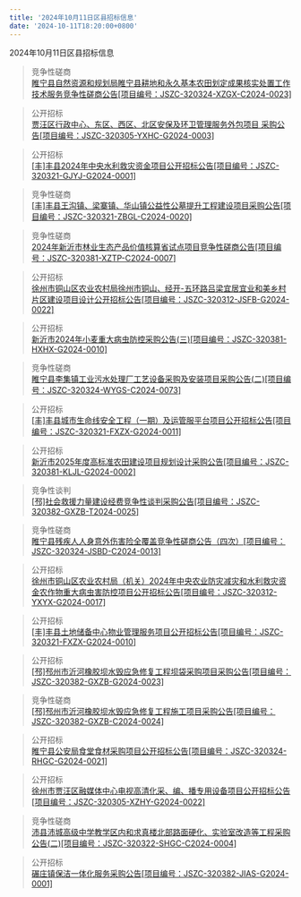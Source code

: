 ```yaml
---
title: '2024年10月11日区县招标信息'
date: '2024-10-11T18:20:00+0800'
---
```

2024年10月11日区县招标信息
<!--more-->
>竞争性磋商<br>
>[睢宁县自然资源和规划局睢宁县耕地和永久基本农田划定成果核实处置工作技术服务竞争性磋商公告[项目编号：JSZC-320324-XZGX-C2024-0023]](http://czj.xz.gov.cn/Home/HomeDetails?type=0&articleid=a148621c-9fc1-4b98-8a9a-7c95624b57eb)

>公开招标<br>
>[贾汪区行政中心、东区、西区、北区安保及环卫管理服务外包项目 采购公告[项目编号：JSZC-320305-YXHC-G2024-0003]](http://czj.xz.gov.cn/Home/HomeDetails?type=0&articleid=bd3f6897-5325-4fd9-a3b2-65ec9fdcee52)

>公开招标<br>
>[[丰]丰县2024年中央水利救灾资金项目公开招标公告[项目编号：JSZC-320321-GJYJ-G2024-0001]](http://czj.xz.gov.cn/Home/HomeDetails?type=0&articleid=21ac83f6-3f99-4292-8f56-0c0bdbd0f98b)

>竞争性磋商<br>
>[[丰]丰县王沟镇、梁寨镇、华山镇公益性公墓提升工程建设项目采购公告[项目编号：JSZC-320321-ZBGL-C2024-0020]](http://czj.xz.gov.cn/Home/HomeDetails?type=0&articleid=ae522b53-d38c-4b76-8bad-ecab6c92a7e9)

>竞争性磋商<br>
>[2024年新沂市林业生态产品价值核算省试点项目竞争性磋商公告[项目编号：JSZC-320381-XZTP-C2024-0007]](http://czj.xz.gov.cn/Home/HomeDetails?type=0&articleid=ea0ec57b-0a55-4306-8afa-fa58793193e9)

>公开招标<br>
>[徐州市铜山区农业农村局徐州市铜山、经开-五环路吕梁宜居宜业和美乡村片区建设项目设计公开招标公告[项目编号：JSZC-320312-JSFB-G2024-0022]](http://czj.xz.gov.cn/Home/HomeDetails?type=0&articleid=53875360-3fef-43b4-adb8-b08d14b68d5e)

>公开招标<br>
>[新沂市2024年小麦重大病虫防控采购公告(三)[项目编号：JSZC-320381-HXHX-G2024-0010]](http://czj.xz.gov.cn/Home/HomeDetails?type=0&articleid=a04280f5-4472-43b7-8961-564adc609e0f)

>竞争性磋商<br>
>[睢宁县李集镇工业污水处理厂工艺设备采购及安装项目采购公告(二)[项目编号：JSZC-320324-WYGS-C2024-0073]](http://czj.xz.gov.cn/Home/HomeDetails?type=0&articleid=0b03ef25-e4a1-4d17-8800-502b65ee7250)

>公开招标<br>
>[[丰]丰县城市生命线安全工程（一期）及运管服平台项目公开招标公告[项目编号：JSZC-320321-FXZX-G2024-0011]](http://czj.xz.gov.cn/Home/HomeDetails?type=0&articleid=2835ac09-06a8-45e4-85f8-be57e533f1a6)

>公开招标<br>
>[新沂市2025年度高标准农田建设项目规划设计采购公告[项目编号：JSZC-320381-KLJL-G2024-0002]](http://czj.xz.gov.cn/Home/HomeDetails?type=0&articleid=38598605-a257-4794-9868-9c75a017af0d)

>竞争性谈判<br>
>[[邳]社会救援力量建设经费竞争性谈判采购公告[项目编号：JSZC-320382-GXZB-T2024-0025]](http://czj.xz.gov.cn/Home/HomeDetails?type=0&articleid=fcd60109-e0ba-42c4-b27e-2786bffdcf6d)

>竞争性磋商<br>
>[睢宁县残疾人人身意外伤害险全覆盖竞争性磋商公告（四次）[项目编号：JSZC-320324-JSBD-C2024-0013]](http://czj.xz.gov.cn/Home/HomeDetails?type=0&articleid=1a9c65fd-c294-46c4-a569-39b880c1ee3c)

>公开招标<br>
>[徐州市铜山区农业农村局（机关）2024年中央农业防灾减灾和水利救灾资金农作物重大病虫害防控项目公开招标公告[项目编号：JSZC-320312-YXYX-G2024-0017]](http://czj.xz.gov.cn/Home/HomeDetails?type=0&articleid=2ae9ed40-1832-456e-bb9b-912d039c5338)

>公开招标<br>
>[[丰]丰县土地储备中心物业管理服务项目公开招标公告[项目编号：JSZC-320321-FXZX-G2024-0010]](http://czj.xz.gov.cn/Home/HomeDetails?type=0&articleid=86301e4e-1a9d-412d-940b-f23de74dbf9e)

>公开招标<br>
>[[邳]邳州市沂河橡胶坝水毁应急修复工程坝袋采购项目采购公告[项目编号：JSZC-320382-GXZB-G2024-0023]](http://czj.xz.gov.cn/Home/HomeDetails?type=0&articleid=941f928c-f891-43fa-8964-e7793753d1ca)

>竞争性磋商<br>
>[[邳]邳州市沂河橡胶坝水毁应急修复工程施工项目采购公告[项目编号：JSZC-320382-GXZB-C2024-0024]](http://czj.xz.gov.cn/Home/HomeDetails?type=0&articleid=d4ec3dd9-c81b-427b-908d-ee25fb3e7a50)

>公开招标<br>
>[睢宁县公安局食堂食材采购项目公开招标公告[项目编号：JSZC-320324-RHGC-G2024-0021]](http://czj.xz.gov.cn/Home/HomeDetails?type=0&articleid=49bba37b-691e-4ab4-9667-ad2786b0b6eb)

>公开招标<br>
>[徐州市贾汪区融媒体中心电视高清化采、编、播专用设备项目公开招标公告[项目编号：JSZC-320305-XZHY-G2024-0022]](http://czj.xz.gov.cn/Home/HomeDetails?type=0&articleid=11c95f89-618e-4611-a7d1-f18f417af66b)

>竞争性磋商<br>
>[沛县沛城高级中学教学区内和求真楼北部路面硬化、实验室改造等工程采购公告(二)[项目编号：JSZC-320322-SHGC-C2024-0004]](http://czj.xz.gov.cn/Home/HomeDetails?type=0&articleid=706f43b3-b6f2-45f2-88b9-0327d3cb35a5)

>公开招标<br>
>[碾庄镇保洁一体化服务采购公告[项目编号：JSZC-320382-JIAS-G2024-0001]](http://czj.xz.gov.cn/Home/HomeDetails?type=0&articleid=9c0a24b2-9bb8-4dcb-b0bd-ca126a1bad2e)

